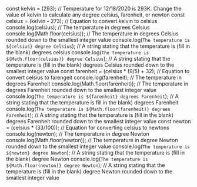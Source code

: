 const kelvin = (293); // Temperature for 12/18/2020 is 293K. Change the value of kelvin to calculate any degree celsius, farenheit, or newton
const celsius = (kelvin - 273); // Equation to convert kelvin to celsius
console.log(celsius); // The temperature in degrees Celsius
console.log(Math.floor(celsius)); // The temperature in degrees Celsius rounded down to the smallest integer value
console.log(`The temperature is ${celsius} degree Celsius`); // A string stating that the temperature is (fill in the blank) degrees celsius
console.log(`The temperature is ${Math.floor(celsius)} degree Celsius`); // A string stating that the temperature is (fill in the blank) degrees Celsius rounded down to the smallest integer value
const farenheit = (celsius * (9/5) + 32); // Equation to convert celsius to farengeit
console.log(farenheit); // The temperature in degrees Farenheit
console.log(Math.floor(farenheit)); // The temperature in degrees Farenheit rounded down to the smallest integer value
console.log(`The temperature is ${farenheit} degrees Farenheit`); // A string stating that the temperature is fill in the blank) degrees Farenheit
console.log(`The temperature is ${Math.floor(farenheit)} degrees Farenheit`); // A string stating that the temperature is (fill in the blank) degrees Farenheit rounded down to the smallest integer value
const newton = (celsius * (33/100)); // Equation for converting celsius to newtons
console.log(newton); // The temperature in degree Newton
console.log(Math.floor(newton)); // The temperature in degree Newton rounded down to the smallest integer value
console.log(`The temperature is ${newton} degree Newton`); // A string stating that the temperature is (fill in the blank) degree Newton
console.log(`The temperature is ${Math.floor(newton)} degree Newton`); // A string stating that the temperature is (fill in the blank) degree Newton rounded down to the smallest integer value
